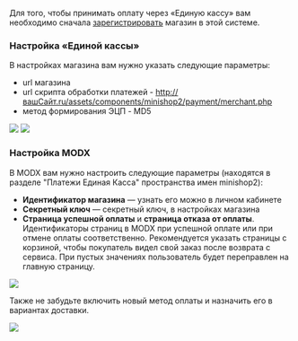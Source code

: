 Для того, чтобы принимать оплату через «Единую кассу» вам необходимо сначала [зарегистрировать][1] магазин в этой системе.

### Настройка «Единой кассы»

В настройках магазина вам нужно указать следующие параметры:

* url магазина
* url скрипта обработки платежей - http://вашСайт.ru/assets/components/minishop2/payment/merchant.php
* метод формирования ЭЦП - MD5

[![](https://file.modx.pro/files/b/9/e/b9e48fff678a34edf5bdc979f8f5e96fs.jpg)](https://file.modx.pro/files/b/9/e/b9e48fff678a34edf5bdc979f8f5e96f.png)
[![](https://file.modx.pro/files/6/5/3/6534da24de0b37e9afe5490684bac371s.jpg)](https://file.modx.pro/files/6/5/3/6534da24de0b37e9afe5490684bac371.png)


### Настройка MODX

В MODX вам нужно настроить следующие параметры (находятся в разделе "Платежи Единая Касса" пространства имен minishop2):

* **Идентификатор магазина** — узнать его можно в личном кабинете
* **Секретный ключ** — секретный ключ, в настройках магазина
* **Страница успешной оплаты** и **страница отказа от оплаты**. Идентификаторы страниц в MODX при успешной оплате или при отмене оплаты соответственно. Рекомендуется указать страницы с корзиной, чтобы покупатель видел свой заказ после возврата с сервиса. При пустых значениях пользователь будет переправлен на главную страницу.

[![](https://file.modx.pro/files/4/3/4/434ef8ca3d3615a9200afa767cf33771s.jpg)](https://file.modx.pro/files/4/3/4/434ef8ca3d3615a9200afa767cf33771.png)

Также не забудьте включить новый метод оплаты и назначить его в вариантах доставки.

[![](https://file.modx.pro/files/b/d/7/bd7a363c1a93e8a7b36c0b3fc09b7c2cs.jpg)](https://file.modx.pro/files/b/d/7/bd7a363c1a93e8a7b36c0b3fc09b7c2c.png)

[1]: http://www.walletone.com/ru/merchant/ "Регистрация магазина в сиситеме «Единая касса»"
